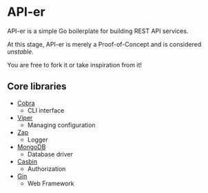 # API-er

API-er is a simple Go boilerplate for building REST API services.

At this stage, API-er is merely a Proof-of-Concept and is considered *unstable*.

You are free to fork it or take inspiration from it!

## Core libraries
 - [Cobra](https://github.com/spf13/cobra)
   - CLI interface
 - [Viper](https://github.com/spf13/viper)
   - Managing configuration
 - [Zap](https://github.com/uber-go/zap)
   - Logger
 - [MongoDB](https://go.mongodb.org/mongo-driver)
   - Database driver 
 - [Casbin](https://github.com/casbin/casbin)
   - Authorization
 - [Gin](https://github.com/gin-gonic/gin)
   - Web Framework